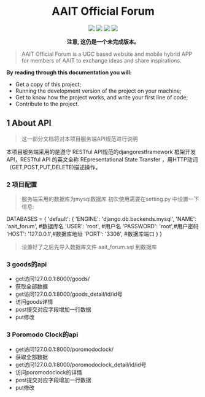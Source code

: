 <h1 align=center>AAIT Official Forum </h1>
<p align=center>
<img src="https://img.shields.io/badge/version-0.0.1-red.svg"> <img src="https://img.shields.io/badge/founder-%E8%94%A1%E4%BB%B2%E6%99%A8-orange.svg"> <img src="https://img.shields.io/badge/%E5%9B%9B%E5%B7%9D%E8%BD%BB%E5%8C%96%E5%B7%A5-AAIT-brightgreen.svg"> <img src="https://img.shields.io/badge/status-Unfinished-lightgrey.svg">
</p>
   
<p align=center><b>注意, 这仍是一个未完成版本。</b></p>

> AAIT Official Forum is a UGC based website and mobile hybrid APP for members of AAIT to exchange ideas and share inspirations.

**By reading through this documentation you will:**
- Get a copy of this project;
- Running the development version of the project on your machine;
- Get to know how the project works, and write your first line of code;
- Contribute to the project.

## 1 About API

> 这一部分文档将对本项目服务端API规范进行说明

本项目服务端采用的是遵守 RESTful API规范的djangorestframework 框架开发API，RESTful API 的英文全称  REpresentational State Transfer ，用HTTP动词（GET,POST,PUT,DELETE)描述操作。

### 2 项目配置

>服务端采用的数据库为mysql数据库
初次使用需要在setting.py 中设置一下信息:

DATABASES = {
    'default': {
        'ENGINE': 'django.db.backends.mysql',
        'NAME': 'aait_forum', #数据库名
        'USER': 'root',	#用户名
        'PASSWORD': 'root',#用户密码
        'HOST': '127.0.0.1',#数据库地址
        'PORT': '3306', #数据库端口
    }
}

>设置好了之后先导入数据库文件 aait_forum.sql 到数据库

### 3 goods的api

- get访问127.0.0.1:8000/goods/
- 获取全部数据
- get访问127.0.0.1:8000/goods_detail/id/id号
- 访问goods详情
- post提交对应字段增加一行数据
- put修改

### 3 Poromodo Clock的api
- get访问127.0.0.1:8000/poromodoclock/
- 获取全部数据
- get访问127.0.0.1:8000/poromodoclock_detail/id/id号
- 访问poromodoclock的详情
- post提交对应字段增加一行数据
- put修改







